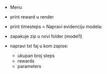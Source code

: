 - Menu

- print reward u render
- print timesteps
= Napravi evidenciju modela:
- zapakuje zip u novi folder (model1)
- napravi txt faj u kom zapise:
    - ukupan broj steps
    - rewards
    - parameters
